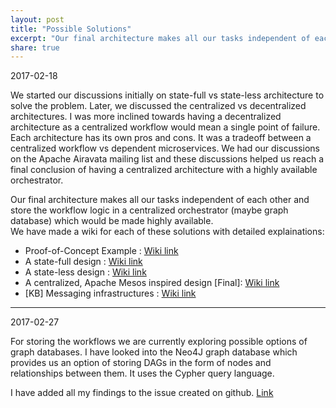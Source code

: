 ```yaml
---
layout: post
title: "Possible Solutions"
excerpt: "Our final architecture makes all our tasks independent of each other and store the workflow logic in a centralized orchestrator (maybe graph database) which would be made highly available."
share: true
---
```

2017-02-18

We started our discussions initially on state-full vs state-less architecture to solve the problem. Later, we discussed the centralized vs decentralized architectures. I was more inclined towards having a decentralized architecture as a centralized workflow would mean a single point of failure. Each architecture has its own pros and cons. It was a tradeoff between a centralized workflow vs dependent microservices. We had our discussions on the Apache Airavata mailing list and these discussions helped us reach a final conclusion of having a centralized architecture with a highly available orchestrator.   

Our final architecture makes all our tasks independent of each other and store the workflow logic in a centralized orchestrator (maybe graph database) which would be made highly available.      
We have made a wiki for each of these solutions with detailed explainations:   
    
* Proof-of-Concept Example : [Wiki link](https://github.com/airavata-courses/spring17-workload-management/wiki/Test-Example-&-Possible-Solutions)
* A state-full design : [Wiki link](https://github.com/airavata-courses/spring17-workload-management/wiki/1.-A-state-full-design-for-workload-management)
* A state-less design : [Wiki link](https://github.com/airavata-courses/spring17-workload-management/wiki/2.-A-state-less-design-for-workload-management)
* A centralized, Apache Mesos inspired design [Final]: [Wiki link](https://github.com/airavata-courses/spring17-workload-management/wiki/%5BFinal%5D-Centralized-architecture-for-workload-management)
* [KB] Messaging infrastructures : [Wiki link](https://github.com/airavata-courses/spring17-workload-management/wiki/Messaging-infrastructures)         
      
---    
2017-02-27     

For storing the workflows we are currently exploring possible options of graph databases. 
I have looked into the Neo4J graph database which provides us an option of storing DAGs in the form of nodes and relationships between them. It uses the Cypher query language.

I have added all my findings to the issue created on github. [Link](https://github.com/airavata-courses/spring17-workload-management/issues/3)
